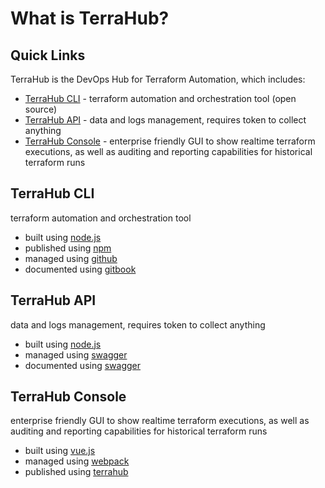 # What is TerraHub?

## Quick Links

TerraHub is the DevOps Hub for Terraform Automation, which includes:
* [TerraHub CLI](#terrahub-cli) -
  terraform automation and orchestration tool \(open source\)
* [TerraHub API](#terrahub-api) -
  data and logs management, requires token to collect anything
* [TerraHub Console](#terrahub-console) -
  enterprise friendly GUI to show realtime terraform executions, as well as
  auditing and reporting capabilities for historical terraform runs


## TerraHub CLI

terraform automation and orchestration tool
* built using [node.js](https://nodejs.org)
* published using [npm](https://www.npmjs.com/package/terrahub)
* managed using [github](https://github.com/TerraHubCorp/terrahub)
* documented using [gitbook](https://docs.terrahub.io)


## TerraHub API

data and logs management, requires token to collect anything
* built using [node.js](https://nodejs.org)
* managed using [swagger](https://www.terrahub.io/api)
* documented using [swagger](https://www.terrahub.io/api)


## TerraHub Console

enterprise friendly GUI to show realtime terraform executions, as well as
auditing and reporting capabilities for historical terraform runs
* built using [vue.js](https://vuejs.org)
* managed using [webpack](https://webpack.js.org)
* published using [terrahub](https://console.terrahub.io)
